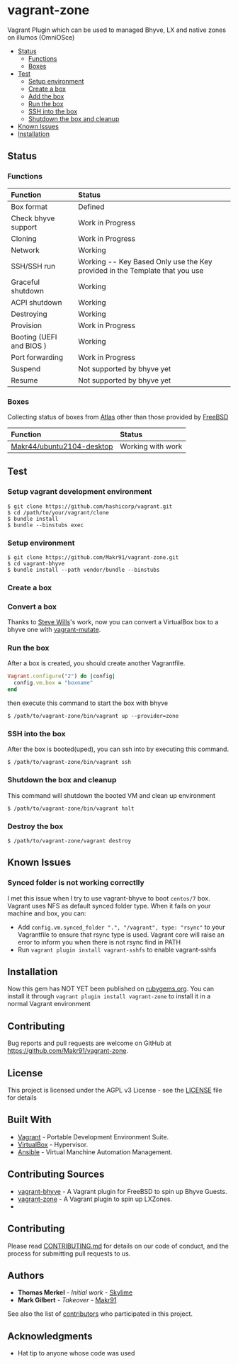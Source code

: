 # vagrant-zone
Vagrant Plugin which can be used to managed Bhyve, LX and native zones on illumos (OmniOSce)

- [Status](#status)
  - [Functions](#functions)
  - [Boxes](#boxes)
- [Test](#test)
  - [Setup environment](#setup-environment)
  - [Create a box](#create-a-box)
  - [Add the box](#add-the-box)
  - [Run the box](#run-the-box)
  - [SSH into the box](#ssh-into-the-box)
  - [Shutdown the box and cleanup](#shutdown-the-box-and-cleanup)
- [Known Issues](#known-issues)
- [Installation](#installation)

## Status

### Functions

| Function                  | Status
| :----------               | :-----
| Box format                | Defined
| Check bhyve support       | Work in Progress
| Cloning	                  | Work in Progress
| Network                   | Working
| SSH/SSH run               | Working -- Key Based Only use the Key provided in the Template that you use
| Graceful shutdown         | Working
| ACPI shutdown             | Working
| Destroying                | Working
| Provision                 | Work in Progress
| Booting (UEFI	and BIOS )  | Working
| Port forwarding           | Work in Progress
| Suspend                   | Not supported by bhyve yet
| Resume                    | Not supported by bhyve yet

### Boxes

Collecting status of boxes from [Atlas](https://atlas.hashicorp.com/boxes/search) other than those provided by [FreeBSD](https://atlas.hashicorp.com/freebsd)

| Function										| Status
| :---------------------------------------------------------------------------------	| :------
| [Makr44/ubuntu2104-desktop](https://app.vagrantup.com/Makr44/boxes/ubuntu2104-desktop)			| Working with work


## Test

### Setup vagrant development environment

    $ git clone https://github.com/hashicorp/vagrant.git
    $ cd /path/to/your/vagrant/clone
    $ bundle install
    $ bundle --binstubs exec

### Setup environment

    $ git clone https://github.com/Makr91/vagrant-zone.git
    $ cd vagrant-bhyve
    $ bundle install --path vendor/bundle --binstubs

### Create a box

### Convert a box

Thanks to [Steve Wills](https://github.com/swills)'s work, now you can convert a VirtualBox box to a bhyve one with [vagrant-mutate](https://github.com/sciurus/vagrant-mutate).

### Run the box

After a box is created, you should create another Vagrantfile.

```ruby
Vagrant.configure("2") do |config|
  config.vm.box = "boxname"
end
```

then execute this command to start the box with bhyve

    $ /path/to/vagrant-zone/bin/vagrant up --provider=zone

### SSH into the box

After the box is booted(uped), you can ssh into by executing this command. 

    $ /path/to/vagrant-zone/bin/vagrant ssh

### Shutdown the box and cleanup

This command will shutdown the booted VM and clean up environment

    $ /path/to/vagrant-zone/bin/vagrant halt

### Destroy the box

    $ /path/to/vagrant-zone/vagrant destroy

## Known Issues

### Synced folder is not working correctlly

I met this issue when I try to use vagrant-bhyve to boot `centos/7` box.
Vagrant uses NFS as default synced folder type. When it fails on your
machine and box, you can:
* Add `config.vm.synced_folder ".", "/vagrant", type: "rsync"` to your
  Vagrantfile to ensure that rsync type is used. Vagrant core will raise an
  error to inform you when there is not rsync find in PATH
* Run `vagrant plugin install vagrant-sshfs` to enable vagrant-sshfs


## Installation

Now this gem has NOT YET been published on [rubygems.org](https://rubygems.org/gems/vagrant-zone). You can install it through `vagrant plugin install vagrant-zone`
to install it in a normal Vagrant environment

## Contributing

Bug reports and pull requests are welcome on GitHub at https://github.com/Makr91/vagrant-zone.


## License

This project is licensed under the AGPL v3 License - see the [LICENSE](LICENSE) file for details

## Built With
* [Vagrant](https://www.vagrantup.com/) - Portable Development Environment Suite.
* [VirtualBox](https://www.virtualbox.org/wiki/Downloads) - Hypervisor.
* [Ansible](https://www.ansible.com/) - Virtual Manchine Automation Management.

## Contributing Sources
* [vagrant-bhyve](https://github.com/jesa7955/vagrant-bhyve) - A Vagrant plugin for FreeBSD to spin up Bhyve Guests.
* [vagrant-zone](https://github.com/skylime/vagrant-zone) - A Vagrant plugin to spin up LXZones.
* 

## Contributing

Please read [CONTRIBUTING.md](https://www.prominic.net) for details on our code of conduct, and the process for submitting pull requests to us.

## Authors
* **Thomas Merkel** - *Initial work* - [Skylime](https://github.com/skylime)
* **Mark Gilbert** - *Takeover* - [Makr91](https://github.com/Makr91)

See also the list of [contributors](https://github.com/Makr91/Vagrant-Guacamole-CentOS-8.1/graphs/contributors) who participated in this project.

## Acknowledgments

* Hat tip to anyone whose code was used
